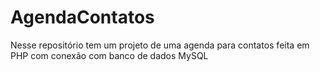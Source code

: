 # AgendaContatos
Nesse repositório tem um projeto de uma agenda para contatos  feita em PHP com conexão com banco de dados MySQL
